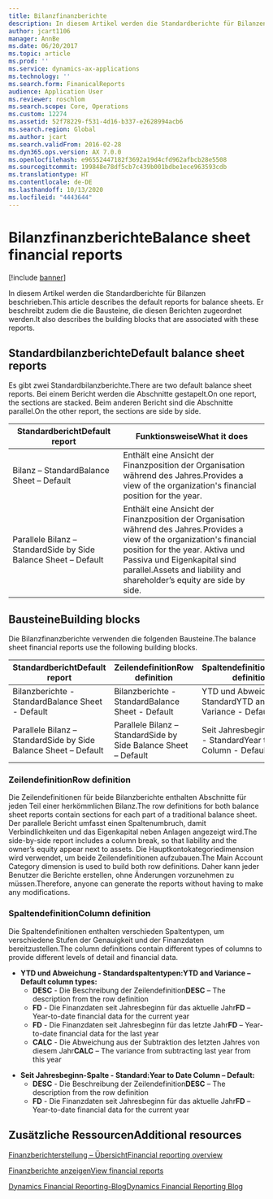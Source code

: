 ```yaml
---
title: Bilanzfinanzberichte
description: In diesem Artikel werden die Standardberichte für Bilanzen beschrieben. Er beschreibt zudem die die Bausteine, die diesen Berichten zugeordnet werden.
author: jcart1106
manager: AnnBe
ms.date: 06/20/2017
ms.topic: article
ms.prod: ''
ms.service: dynamics-ax-applications
ms.technology: ''
ms.search.form: FinanicalReports
audience: Application User
ms.reviewer: roschlom
ms.search.scope: Core, Operations
ms.custom: 12274
ms.assetid: 52f78229-f531-4d16-b337-e2628994acb6
ms.search.region: Global
ms.author: jcart
ms.search.validFrom: 2016-02-28
ms.dyn365.ops.version: AX 7.0.0
ms.openlocfilehash: e96552447182f3692a19d4cfd962afbcb28e5508
ms.sourcegitcommit: 199848e78df5cb7c439b001bdbe1ece963593cdb
ms.translationtype: HT
ms.contentlocale: de-DE
ms.lasthandoff: 10/13/2020
ms.locfileid: "4443644"
---
```

# <a name="balance-sheet-financial-reports"></a><span data-ttu-id="1c199-104">Bilanzfinanzberichte</span><span class="sxs-lookup"><span data-stu-id="1c199-104">Balance sheet financial reports</span></span>

[!include [banner](../includes/banner.md)]

<span data-ttu-id="1c199-105">In diesem Artikel werden die Standardberichte für Bilanzen beschrieben.</span><span class="sxs-lookup"><span data-stu-id="1c199-105">This article describes the default reports for balance sheets.</span></span> <span data-ttu-id="1c199-106">Er beschreibt zudem die die Bausteine, die diesen Berichten zugeordnet werden.</span><span class="sxs-lookup"><span data-stu-id="1c199-106">It also describes the building blocks that are associated with these reports.</span></span> 

<a name="default-balance-sheet-reports"></a><span data-ttu-id="1c199-107">Standardbilanzberichte</span><span class="sxs-lookup"><span data-stu-id="1c199-107">Default balance sheet reports</span></span>
-----------------------------

<span data-ttu-id="1c199-108">Es gibt zwei Standardbilanzberichte.</span><span class="sxs-lookup"><span data-stu-id="1c199-108">There are two default balance sheet reports.</span></span> <span data-ttu-id="1c199-109">Bei einem Bericht werden die Abschnitte gestapelt.</span><span class="sxs-lookup"><span data-stu-id="1c199-109">On one report, the sections are stacked.</span></span> <span data-ttu-id="1c199-110">Beim anderen Bericht sind die Abschnitte parallel.</span><span class="sxs-lookup"><span data-stu-id="1c199-110">On the other report, the sections are side by side.</span></span>

| <span data-ttu-id="1c199-111">Standardbericht</span><span class="sxs-lookup"><span data-stu-id="1c199-111">Default report</span></span>                       | <span data-ttu-id="1c199-112">Funktionsweise</span><span class="sxs-lookup"><span data-stu-id="1c199-112">What it does</span></span>                                                                                                                           |
|--------------------------------------|----------------------------------------------------------------------------------------------------------------------------------------|
| <span data-ttu-id="1c199-113">Bilanz – Standard</span><span class="sxs-lookup"><span data-stu-id="1c199-113">Balance Sheet – Default</span></span>              | <span data-ttu-id="1c199-114">Enthält eine Ansicht der Finanzposition der Organisation während des Jahres.</span><span class="sxs-lookup"><span data-stu-id="1c199-114">Provides a view of the organization's financial position for the year.</span></span>                                                                 |
| <span data-ttu-id="1c199-115">Parallele Bilanz – Standard</span><span class="sxs-lookup"><span data-stu-id="1c199-115">Side by Side Balance Sheet – Default</span></span> | <span data-ttu-id="1c199-116">Enthält eine Ansicht der Finanzposition der Organisation während des Jahres.</span><span class="sxs-lookup"><span data-stu-id="1c199-116">Provides a view of the organization's financial position for the year.</span></span> <span data-ttu-id="1c199-117">Aktiva und Passiva und Eigenkapital sind parallel.</span><span class="sxs-lookup"><span data-stu-id="1c199-117">Assets and liability and shareholder’s equity are side by side.</span></span> |

## <a name="building-blocks"></a><span data-ttu-id="1c199-118">Bausteine</span><span class="sxs-lookup"><span data-stu-id="1c199-118">Building blocks</span></span>
<span data-ttu-id="1c199-119">Die Bilanzfinanzberichte verwenden die folgenden Bausteine.</span><span class="sxs-lookup"><span data-stu-id="1c199-119">The balance sheet financial reports use the following building blocks.</span></span>

| <span data-ttu-id="1c199-120">Standardbericht</span><span class="sxs-lookup"><span data-stu-id="1c199-120">Default report</span></span>                       | <span data-ttu-id="1c199-121">Zeilendefinition</span><span class="sxs-lookup"><span data-stu-id="1c199-121">Row definition</span></span>                       | <span data-ttu-id="1c199-122">Spaltendefinition</span><span class="sxs-lookup"><span data-stu-id="1c199-122">Column definition</span></span>             |
|--------------------------------------|--------------------------------------|-------------------------------|
| <span data-ttu-id="1c199-123">Bilanzberichte - Standard</span><span class="sxs-lookup"><span data-stu-id="1c199-123">Balance Sheet - Default</span></span>              | <span data-ttu-id="1c199-124">Bilanzberichte - Standard</span><span class="sxs-lookup"><span data-stu-id="1c199-124">Balance Sheet - Default</span></span>              | <span data-ttu-id="1c199-125">YTD und Abweichung - Standard</span><span class="sxs-lookup"><span data-stu-id="1c199-125">YTD and Variance - Default</span></span>    |
| <span data-ttu-id="1c199-126">Parallele Bilanz – Standard</span><span class="sxs-lookup"><span data-stu-id="1c199-126">Side by Side Balance Sheet – Default</span></span> | <span data-ttu-id="1c199-127">Parallele Bilanz – Standard</span><span class="sxs-lookup"><span data-stu-id="1c199-127">Side by Side Balance Sheet – Default</span></span> | <span data-ttu-id="1c199-128">Seit Jahresbeginn-Spalte - Standard</span><span class="sxs-lookup"><span data-stu-id="1c199-128">Year to Date Column - Default</span></span> |

### <a name="row-definition"></a><span data-ttu-id="1c199-129">Zeilendefinition</span><span class="sxs-lookup"><span data-stu-id="1c199-129">Row definition</span></span>

<span data-ttu-id="1c199-130">Die Zeilendefinitionen für beide Bilanzberichte enthalten Abschnitte für jeden Teil einer herkömmlichen Bilanz.</span><span class="sxs-lookup"><span data-stu-id="1c199-130">The row definitions for both balance sheet reports contain sections for each part of a traditional balance sheet.</span></span> <span data-ttu-id="1c199-131">Der parallele Bericht umfasst einen Spaltenumbruch, damit Verbindlichkeiten und das Eigenkapital neben Anlagen angezeigt wird.</span><span class="sxs-lookup"><span data-stu-id="1c199-131">The side-by-side report includes a column break, so that liability and the owner’s equity appear next to assets.</span></span> <span data-ttu-id="1c199-132">Die Hauptkontokategoriedimension wird verwendet, um beide Zeilendefinitionen aufzubauen.</span><span class="sxs-lookup"><span data-stu-id="1c199-132">The Main Account Category dimension is used to build both row definitions.</span></span> <span data-ttu-id="1c199-133">Daher kann jeder Benutzer die Berichte erstellen, ohne Änderungen vorzunehmen zu müssen.</span><span class="sxs-lookup"><span data-stu-id="1c199-133">Therefore, anyone can generate the reports without having to make any modifications.</span></span>

### <a name="column-definition"></a><span data-ttu-id="1c199-134">Spaltendefinition</span><span class="sxs-lookup"><span data-stu-id="1c199-134">Column definition</span></span>

<span data-ttu-id="1c199-135">Die Spaltendefinitionen enthalten verschieden Spaltentypen, um verschiedene Stufen der Genauigkeit und der Finanzdaten bereitzustellen.</span><span class="sxs-lookup"><span data-stu-id="1c199-135">The column definitions contain different types of columns to provide different levels of detail and financial data.</span></span>

-   <span data-ttu-id="1c199-136">**YTD und Abweichung - Standardspaltentypen:**</span><span class="sxs-lookup"><span data-stu-id="1c199-136">**YTD and Variance – Default column types:**</span></span>
    -   <span data-ttu-id="1c199-137">**DESC** - Die Beschreibung der Zeilendefinition</span><span class="sxs-lookup"><span data-stu-id="1c199-137">**DESC** – The description from the row definition</span></span>
    -   <span data-ttu-id="1c199-138">**FD** - Die Finanzdaten seit Jahresbeginn für das aktuelle Jahr</span><span class="sxs-lookup"><span data-stu-id="1c199-138">**FD** – Year-to-date financial data for the current year</span></span>
    -   <span data-ttu-id="1c199-139">**FD** - Die Finanzdaten seit Jahresbeginn für das letzte Jahr</span><span class="sxs-lookup"><span data-stu-id="1c199-139">**FD** – Year-to-date financial data for the last year</span></span>
    -   <span data-ttu-id="1c199-140">**CALC** - Die Abweichung aus der Subtraktion des letzten Jahres von diesem Jahr</span><span class="sxs-lookup"><span data-stu-id="1c199-140">**CALC** – The variance from subtracting last year from this year</span></span>

<!-- -->

-   <span data-ttu-id="1c199-141">**Seit Jahresbeginn-Spalte - Standard:**</span><span class="sxs-lookup"><span data-stu-id="1c199-141">**Year to Date Column – Default:**</span></span>
    -   <span data-ttu-id="1c199-142">**DESC** - Die Beschreibung der Zeilendefinition</span><span class="sxs-lookup"><span data-stu-id="1c199-142">**DESC** – The description from the row definition</span></span>
    -   <span data-ttu-id="1c199-143">**FD** - Die Finanzdaten seit Jahresbeginn für das aktuelle Jahr</span><span class="sxs-lookup"><span data-stu-id="1c199-143">**FD** – Year-to-date financial data for the current year</span></span>



<a name="additional-resources"></a><span data-ttu-id="1c199-144">Zusätzliche Ressourcen</span><span class="sxs-lookup"><span data-stu-id="1c199-144">Additional resources</span></span>
--------

[<span data-ttu-id="1c199-145">Finanzberichterstellung – Übersicht</span><span class="sxs-lookup"><span data-stu-id="1c199-145">Financial reporting overview</span></span>](financial-reporting-getting-started.md)

[<span data-ttu-id="1c199-146">Finanzberichte anzeigen</span><span class="sxs-lookup"><span data-stu-id="1c199-146">View financial reports</span></span>](view-financial-reports.md)

[<span data-ttu-id="1c199-147">Dynamics Financial Reporting-Blog</span><span class="sxs-lookup"><span data-stu-id="1c199-147">Dynamics Financial Reporting Blog</span></span>](https://blogs.msdn.com/b/dynamics_financial_reporting/)



